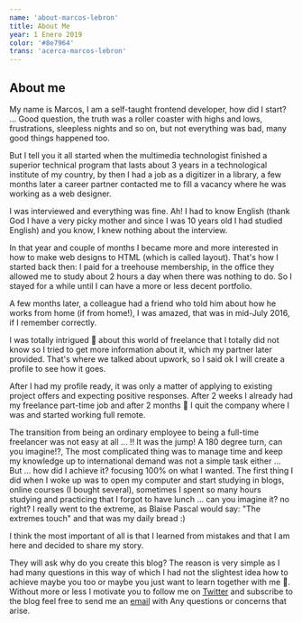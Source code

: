 ```yaml
---
name: 'about-marcos-lebron'
title: About Me
year: 1 Enero 2019
color: '#8e7964'
trans: 'acerca-marcos-lebron'
---
```


## About me
My name is Marcos, I am a self-taught frontend developer, how did I start? ... Good question, the truth was a roller coaster with highs and lows, frustrations, sleepless nights and so on, but not everything was bad, many good things happened too.

But I tell you it all started when the multimedia technologist finished a superior technical program that lasts about 3 years in a technological institute of my country, by then I had a job as a digitizer in a library, a few months later a career partner contacted me to fill a vacancy where he was working as a web designer.

I was interviewed and everything was fine. Ah! I had to know English (thank God I have a very picky mother and since I was 10 years old I had studied English) and you know, I knew nothing about the interview.

In that year and couple of months I became more and more interested in how to make web designs to HTML (which is called layout). That's how I started back then: I paid for a treehouse membership, in the office they allowed me to study about 2 hours a day when there was nothing to do. So I stayed for a while until I can have a more or less decent portfolio.

A few months later, a colleague had a friend who told him about how he works from home (if from home!), I was amazed, that was in mid-July 2016, if I remember correctly.

I was totally intrigued 🧐 about this world of freelance that I totally did not know so I tried to get more information about it, which my partner later provided. That's where we talked about upwork, so I said ok I will create a profile to see how it goes.

After I had my profile ready, it was only a matter of applying to existing project offers and expecting positive responses. After 2 weeks I already had my freelance part-time job and after 2 months 🎯 I quit the company where I was and started working full remote.

The transition from being an ordinary employee to being a full-time freelancer was not easy at all ... !! It was the jump! A 180 degree turn, can you imagine!?, The most complicated thing was to manage time and keep my knowledge up to international demand was not a simple task either ... But ... how did I achieve it? focusing 100% on what I wanted. The first thing I did when I woke up was to open my computer and start studying in blogs, online courses (I bought several), sometimes I spent so many hours studying and practicing that I forgot to have lunch ... can you imagine it? no right? I really went to the extreme, as Blaise Pascal would say: "The extremes touch" and that was my daily bread :)

I think the most important of all is that I learned from mistakes and that I am here and decided to share my story.

They will ask why do you create this blog? The reason is very simple as I had many questions in this way of which I had not the slightest idea how to achieve maybe you too or maybe you just want to learn together with me 🚀. Without more or less I motivate you to follow me on [Twitter](https://twitter.com/lebronmarcos) and subscribe to the blog feel free to send me an 
[email](mailto:lebron.marcos@gmail.com) with Any questions or concerns that arise.